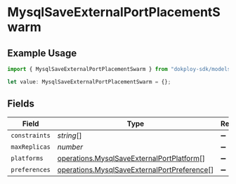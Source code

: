 # MysqlSaveExternalPortPlacementSwarm

## Example Usage

```typescript
import { MysqlSaveExternalPortPlacementSwarm } from "dokploy-sdk/models/operations";

let value: MysqlSaveExternalPortPlacementSwarm = {};
```

## Fields

| Field                                                                                                      | Type                                                                                                       | Required                                                                                                   | Description                                                                                                |
| ---------------------------------------------------------------------------------------------------------- | ---------------------------------------------------------------------------------------------------------- | ---------------------------------------------------------------------------------------------------------- | ---------------------------------------------------------------------------------------------------------- |
| `constraints`                                                                                              | *string*[]                                                                                                 | :heavy_minus_sign:                                                                                         | N/A                                                                                                        |
| `maxReplicas`                                                                                              | *number*                                                                                                   | :heavy_minus_sign:                                                                                         | N/A                                                                                                        |
| `platforms`                                                                                                | [operations.MysqlSaveExternalPortPlatform](../../models/operations/mysqlsaveexternalportplatform.md)[]     | :heavy_minus_sign:                                                                                         | N/A                                                                                                        |
| `preferences`                                                                                              | [operations.MysqlSaveExternalPortPreference](../../models/operations/mysqlsaveexternalportpreference.md)[] | :heavy_minus_sign:                                                                                         | N/A                                                                                                        |